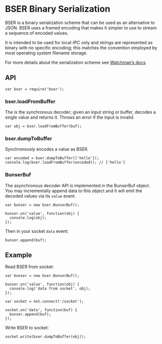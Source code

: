 BSER Binary Serialization
=========================

BSER is a binary serialization scheme that can be used as an alternative to JSON. BSER uses a framed encoding that makes it simpler to use to stream a sequence of encoded values.

It is intended to be used for local-IPC only and strings are represented as binary with no specific encoding; this matches the convention employed by most operating system filename storage.

For more details about the serialization scheme see [Watchman’s docs](https://facebook.github.io/watchman/docs/bser.html).

API
---

    var bser = require('bser');

### bser.loadFromBuffer

The is the synchronous decoder; given an input string or buffer, decodes a single value and returns it. Throws an error if the input is invalid.

    var obj = bser.loadFromBuffer(buf);

### bser.dumpToBuffer

Synchronously encodes a value as BSER.

    var encoded = bser.dumpToBuffer(['hello']);
    console.log(bser.loadFromBuffer(encoded)); // ['hello']

### BunserBuf

The asynchronous decoder API is implemented in the BunserBuf object. You may incrementally append data to this object and it will emit the decoded values via its `value` event.

    var bunser = new bser.BunserBuf();

    bunser.on('value', function(obj) {
      console.log(obj);
    });

Then in your socket `data` event:

    bunser.append(buf);

Example
-------

Read BSER from socket:

    var bunser = new bser.BunserBuf();

    bunser.on('value', function(obj) {
      console.log('data from socket', obj);
    });

    var socket = net.connect('/socket');

    socket.on('data', function(buf) {
      bunser.append(buf);
    });

Write BSER to socket:

    socket.write(bser.dumpToBuffer(obj));
